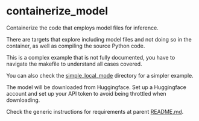 # containerize_model

Containerize the code that employs model files for inference.

There are targets that explore including model files and not doing so in the container, as well as compiling the source Python code. 

This is a complex example that is not fully documented, you have to navigate the makefile to understand all cases covered. 

You can also check the [simple_local_mode](./simple_local_mode) directory for a simpler example.

The model will be downloaded from Huggingface. Set up a Huggingface account and set up your API token to avoid being throttled when downloading.

Check the generic instructions for requirements at parent [README.md](../../README.md).